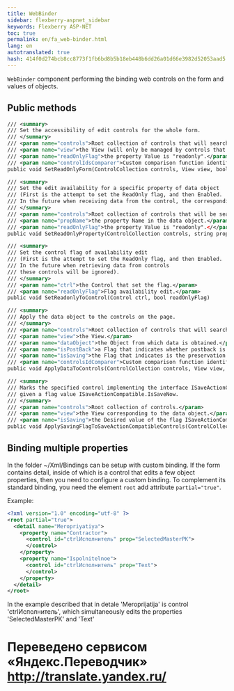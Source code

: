 ```yaml
--- 
title: WebBinder 
sidebar: flexberry-aspnet_sidebar 
keywords: Flexberry ASP-NET 
toc: true 
permalink: en/fa_web-binder.html 
lang: en 
autotranslated: true 
hash: 414f0d274bcb8cc8773f1fb6bd8b5b18eb448b6dd26a01d66e3982d52053aad5 
--- 
```


`WebBinder` component performing the binding web controls on the form and values of objects. 

## Public methods 

```xml
/// <summary> 
/// Set the accessibility of edit controls for the whole form. 
/// </summary> 
/// <param name="controls">Root collection of controls that will searched the controls.</param> 
/// <param name="view">the View (will only be managed by controls that edit the properties of this representation).</param> 
/// <param name="readOnlyFlag">the property Value is "readonly".</param> 
/// <param name="controlIdsComparer">Custom comparison function identifiers of the controls used to search the controls in the tree (if not specified, the comparison is performed character-by-character).</param> 
public void SetReadOnlyForm(ControlCollection controls, View view, bool readOnlyFlag, Func<string, string, bool> controlIdsComparer = null)
``` 

```xml
/// <summary> 
/// Set the edit availability for a specific property of data object 
/// (First is the attempt to set the ReadOnly flag, and then Enabled. 
/// In the future when receiving data from the control, the corresponding property of the object, these data should be ignored). 
/// </summary> 
/// <param name="controls">Root collection of controls that will be searched for the desired control.</param> 
/// <param name="propName">the property Name in the data object.</param> 
/// <param name="readOnlyFlag">the property Value is "readonly".</</param> 
public void SetReadOnlyProperty(ControlCollection controls, string propName, bool readOnlyFlag)
``` 

```xml
/// <summary> 
/// Set the control flag of availability edit 
/// (First is the attempt to set the ReadOnly flag, and then Enabled. 
/// In the future when retrieving data from controls 
/// these controls will be ignored). 
/// </summary> 
/// <param name="ctrl">the Control that set the flag.</param> 
/// <param name="readOnlyFlag">Flag availability edit.</param> 
public void SetReadonlyToControl(Control ctrl, bool readOnlyFlag)
``` 

```xml
/// <summary> 
/// Apply the data object to the controls on the page. 
/// </summary> 
/// <param name="controls">Root collection of controls that will searched the controls.</param> 
/// <param name="view">the View.</param> 
/// <param name="dataObject">the Object from which data is obtained.</param> 
/// <param name="isPostBack">a Flag that indicates whether postback is happening now (depending on this flag will be, or Vice versa will not update the values in lukapa).</param> 
/// <param name="isSaving">the Flag that indicates is the preservation of the data object.</param> 
/// <param name="controlsIdComparer">Custom comparison function identifiers of the controls used to search the controls in the tree (if not specified, the comparison is performed character-by-character).</param> 
public void ApplyDataToControls(ControlCollection controls, View view, DataObject dataObject, bool isPostBack, bool isSaving = false, Func<string, string, bool> controlsIdComparer = null)
``` 

```xml
/// <summary> 
/// Marks the specified control implementing the interface ISaveActionCompatible, 
/// given a flag value ISaveActionCompatible.IsSaveNow. 
/// </summary> 
/// <param name="controls">Root collection of controls.</param> 
/// <param name="view">the View corresponding to the data object.</param> 
/// <param name="isSaving">the Desired value of the flag ISaveActionCompatible.IsSaveNow showing is made whether the preservation of the data object.</param> 
public void ApplySavingFlagToSaveActionCompatibleControls(ControlCollection controls, View view, bool isSaving)
``` 

## Binding multiple properties 

In the folder ~/Xml/Bindings can be setup with custom binding. If the form contains detail, inside of which is a control that edits a few object properties, then you need to configure a custom binding. 
To complement its standard binding, you need the element `root` add attribute `partial="true"`. 

Example: 

```xml
<?xml version="1.0" encoding="utf-8" ?>
<root partial="true">
  <detail name="Meropriyatiya">
    <property name="Contractor">
      <control id="ctrlИсполнитель" prop="SelectedMasterPK">
      </control>
    </property>
    <property name="Ispolnitelnoe">
      <control id="ctrlИсполнитель" prop="Text">
      </control>
    </property>
  </detail>
</root>
``` 

In the example described that in detale 'Meroprijatija' is control 'ctrlИсполнитель', which simultaneously edits the properties 'SelectedMasterPK' and 'Text' 



 # Переведено сервисом «Яндекс.Переводчик» http://translate.yandex.ru/
